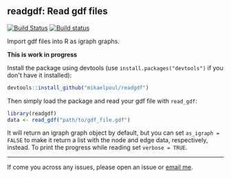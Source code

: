 readgdf: Read gdf files
---------------

[![Build Status](https://travis-ci.org/mikaelpoul/readgdf.svg?branch=master)](https://travis-ci.org/mikaelpoul/readgdf)
[![Build status](https://ci.appveyor.com/api/projects/status/y212iri5joxyln10?svg=true)](https://ci.appveyor.com/project/mikaelpoul/readgdf)

Import gdf files into R as igraph graphs.

**This is work in progress**

Install the package using devtools (use `install.packages("devtools")` if you don't have it installed):

``` R
devtools::install_github("mikaelpoul/readgdf")
```

Then simply load the package and read your gdf file with `read_gdf`:

``` R
library(readgdf)
data <- read_gdf("path/to/gdf_file.gdf")
```

It will return an igraph graph object by default, but you can set `as_igraph = FALSE` to make it return a list with the node and edge data, respectively, instead. To print the progress while reading set `verbose = TRUE`.

---------------

If come you across any issues, please open an issue or [email me](mailto:mikajoh@gmail.com).
